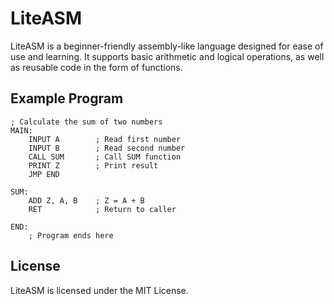 # LiteASM

LiteASM is a beginner-friendly assembly-like language designed for ease of use and learning. It supports basic arithmetic and logical operations, as well as reusable code in the form of functions.

## Example Program

```
; Calculate the sum of two numbers
MAIN:
    INPUT A        ; Read first number
    INPUT B        ; Read second number
    CALL SUM       ; Call SUM function
    PRINT Z        ; Print result
    JMP END

SUM:
    ADD Z, A, B    ; Z = A + B
    RET            ; Return to caller

END:
    ; Program ends here
```

## License
LiteASM is licensed under the MIT License.

<!--

**Here are some ideas to get you started:**

🙋‍♀️ A short introduction - what is your organization all about?
🌈 Contribution guidelines - how can the community get involved?
👩‍💻 Useful resources - where can the community find your docs? Is there anything else the community should know?
🍿 Fun facts - what does your team eat for breakfast?
🧙 Remember, you can do mighty things with the power of [Markdown](https://docs.github.com/github/writing-on-github/getting-started-with-writing-and-formatting-on-github/basic-writing-and-formatting-syntax)
-->

